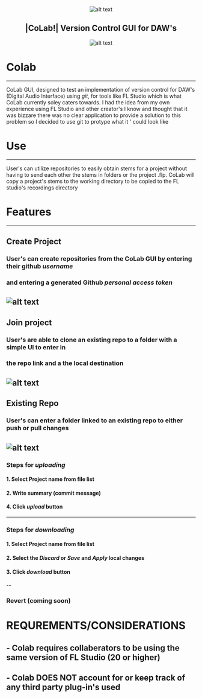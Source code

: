 <p align="center">
  <img src="https://github.com/osmosis10/versionController/blob/master/WinFormsApp1/Resources/favicon.ico?raw=true" alt="alt text">
</p>

<h2 align="center">|CoLab!| Version Control GUI for DAW's</h2>

<p align="center">
  <img src="https://github.com/osmosis10/versionController/blob/master/WinFormsApp1/Resources/new_main_menu?raw=true" alt="alt text">
</p>





# Colab
---
 CoLab GUI, designed to test an implementation of version control for DAW's (Digital Audio Interface) 
 using *git*, for tools like FL Studio which is what CoLab currently soley caters towards. I had the idea from 
 my own experience using FL Studio and other creator's I know and thought that it was bizzare there was 
 no clear application to provide a solution to this problem so I decided to use git to protype what it '
 could look like

# Use 
---
User's can utilize repositories to easily obtain stems for a project without 
having to send each other the stems in folders or the project .flp. CoLab will
copy a project's stems to the working directory to be copied to the FL studio's
recordings directory

# Features 
---

##  Create Project
### User's can create repositories from the CoLab GUI by entering their github *username* 
### and entering a generated Github *personal access token* 
![alt text](https://github.com/osmosis10/versionController/blob/master/WinFormsApp1/Resources/CreateFeaturedImage.jpg) 
---


## Join project
### User's are able to clone an existing repo to a folder with a simple UI to enter in
### the repo link and a the local destination
![alt text](https://github.com/osmosis10/versionController/blob/master/WinFormsApp1/Resources/join_image.jpg) 
---

## Existing Repo
### User's can enter a folder linked to an existing repo to either push or pull changes 
![alt text](https://github.com/osmosis10/versionController/blob/master/WinFormsApp1/Resources/ExistingProjectImage.jpg) 
---

### Steps for *uploading*
#### 1. Select Project name from file list
#### 2. Write summary (commit message)
#### 4. Click *upload* button
---

### Steps for *downloading*
#### 1. Select Project name from file list
#### 2. Select the *Discard* or *Save* and *Apply* local changes
#### 3. Click *download* button
--

### Revert (coming soon)


# REQUREMENTS/CONSIDERATIONS
## - Colab requires collaberators to be using the same version of FL Studio (20 or higher)
## - Colab DOES NOT account for or keep track of any third party plug-in's used
